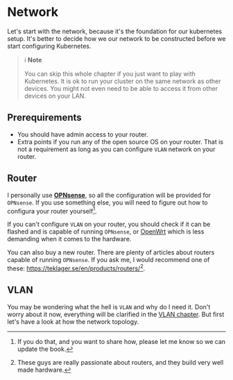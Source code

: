 # <i class="fa-solid fa-network-wired"></i> Network

Let's start with the network, because it's the foundation for our kubernetes setup. It's better to decide how we our network to be constructed before we start configuring Kubernetes.

> ℹ️ **Note**
>
> You can skip this whole chapter if you just want to play with Kubernetes. It is ok to run your cluster on the same network as other devices. You might not even need to be able to access it from other devices on your LAN.

## Prerequirements

- You should have admin access to your router.
- Extra points if you run any of the open source OS on your router. That is not a requirement as long as you can configure `VLAN` network on your router.

## Router

I personally use [**OPNsense**](https://opnsense.org/), so all the configuration will be provided for `OPNsense`. If you use something else, you will need to figure out how to configura your router yourself[^routerOS].

If you can't configure `VLAN` on your router, you should check if it can be flashed and is capable of running `OPNsense`, or [OpenWrt](https://openwrt.org/) which is less demanding when it comes to the hardware.

You can also buy a new router. There are plenty of articles about routers capable of running `OPNsense`. If you ask me, I would recommend one of these: <https://teklager.se/en/products/routers/>[^teklager].

## VLAN

You may be wondering what the hell is `VLAN` and why do I need it. Don't worry about it now, everything will be clarified in the [VLAN chapter](vlan.md). But first let's have a look at how the network topology.



[^routerOS]: If you do that, and you want to share how, please let me know so we can update the book.

[^teklager]: These guys are really passionate about routers, and they build very well made hardware.
